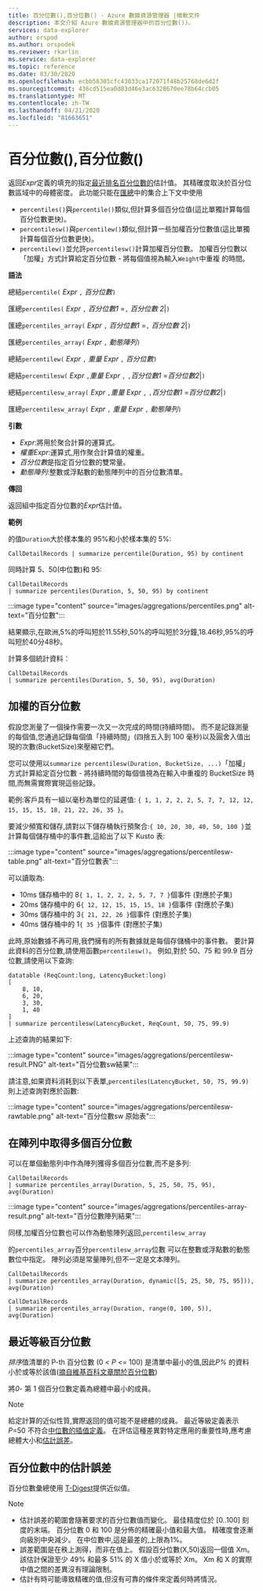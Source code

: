 ```yaml
---
title: 百分位數(),百分位數() - Azure 數據資源管理器 |微軟文件
description: 本文介紹 Azure 數據資源管理器中的百分位數())。
services: data-explorer
author: orspod
ms.author: orspodek
ms.reviewer: rkarlin
ms.service: data-explorer
ms.topic: reference
ms.date: 03/30/2020
ms.openlocfilehash: ecbb56305cfc43033ca172071f48b25768de6d2f
ms.sourcegitcommit: 436cd515ea0d83d46e3ac6328670ee78b64ccb05
ms.translationtype: MT
ms.contentlocale: zh-TW
ms.lasthandoff: 04/21/2020
ms.locfileid: "81663651"
---
```

# <a name="percentile-percentiles"></a>百分位數(),百分位數()

返回*Expr*定義的填充的指定[最近排名百分位數的](#nearest-rank-percentile)估計值。 其精確度取決於百分位數區域中的母體密度。 此功能只能在[匯總](summarizeoperator.md)中的集合上下文中使用

* `percentiles()`與`percentile()`類似,但計算多個百分位值(這比單獨計算每個百分位數更快)。
* `percentilesw()`與`percentilew()`類似,但計算一些加權百分位數值(這比單獨計算每個百分位數更快)。
* `percentilew()`並允許`percentilesw()`計算加權百分位數。 加權百分位數以「加權」方式計算給定百分位數 - 將每個值視為輸入`Weight`中重複 的時間。

**語法**

總結`percentile(` *Expr* `,` *百分位數*`)`

匯總`percentiles(` *Expr* `,` *百分位數1* =`,` *百分位數 2*|`)`

匯總`percentiles_array(` *Expr* `,` *百分位數1* =`,` *百分位數 2*|`)`

匯總`percentiles_array(` *Expr* `,` *動態陣列*`)`

總結`percentilew(` *Expr* `,` *重量 Expr* `,` *百分位數*`)`

總結`percentilesw(` *Expr* `,`*重量 Expr* `,` `,`*百分位數1* =*百分位數2*|`)`

總結`percentilesw_array(` *Expr* `,`*重量 Expr* `,` `,`*百分位數1* =*百分位數2*|`)`

匯總`percentilesw_array(` *Expr* `,` *重量 Expr* `,` *動態陣列*`)`

**引數**

* *Expr*:將用於聚合計算的運算式。
* *權重Expr*:運算式,用作聚合計算值的權重。
* *百分位數*是指定百分位數的雙常量。
* *動態陣列*:整數或浮點數的動態陣列中的百分位數清單。

**傳回**

返回組中指定百分位數的*Expr*估計值。 

**範例**

的值`Duration`大於樣本集的 95%和小於樣本集的 5%:

```kusto
CallDetailRecords | summarize percentile(Duration, 95) by continent
```

同時計算 5、50(中位數)和 95:

```kusto
CallDetailRecords 
| summarize percentiles(Duration, 5, 50, 95) by continent
```

:::image type="content" source="images/aggregations/percentiles.png" alt-text="百分位數":::

結果顯示,在歐洲,5%的呼叫短於11.55秒,50%的呼叫短於3分鐘,18.46秒,95%的呼叫短於40分48秒。

計算多個統計資料︰

```kusto
CallDetailRecords 
| summarize percentiles(Duration, 5, 50, 95), avg(Duration)
```

## <a name="weighted-percentiles"></a>加權的百分位數

假設您測量了一個操作需要一次又一次完成的時間(持續時間)。 而不是記錄測量的每個值,您通過記錄每個值「持續時間」(四捨五入到 100 毫秒)以及圓舍入值出現的次數(BucketSize)來壓縮它們。

您可以使用以`summarize percentilesw(Duration, BucketSize, ...)`「加權」方式計算給定百分位數 - 將持續時間的每個值視為在輸入中重複的 BucketSize 時間,而無需實際實現這些記錄。

範例:客戶具有一組以毫秒為單位的延遲值: `{ 1, 1, 2, 2, 2, 5, 7, 7, 12, 12, 15, 15, 15, 18, 21, 22, 26, 35 }`。

要減少頻寬和儲存,請對以下儲存桶執行預聚合:`{ 10, 20, 30, 40, 50, 100 }`並計算每個儲存桶中的事件數,這給出了以下 Kusto 表:

:::image type="content" source="images/aggregations/percentilesw-table.png" alt-text="百分位數表":::

可以讀取為:
 * 10ms 儲存桶中的 8`{ 1, 1, 2, 2, 2, 5, 7, 7 }`個事件 (對應於子集)
 * 20ms 儲存桶中的 6`{ 12, 12, 15, 15, 15, 18 }`個事件 (對應於子集)
 * 30ms 儲存桶中的 3`{ 21, 22, 26 }`個事件 (對應於子集)
 * 40ms 儲存桶中的 1`{ 35 }`個事件 (對應於子集)

此時,原始數據不再可用,我們擁有的所有數據就是每個存儲桶中的事件數。 要計算此資料的百分位數,請使用函數`percentilesw()`。 例如,對於 50、75 和 99.9 百分位數,請使用以下查詢: 

```kusto
datatable (ReqCount:long, LatencyBucket:long) 
[ 
    8, 10, 
    6, 20, 
    3, 30, 
    1, 40 
]
| summarize percentilesw(LatencyBucket, ReqCount, 50, 75, 99.9) 
```

上述查詢的結果如下:

:::image type="content" source="images/aggregations/percentilesw-result.PNG" alt-text="百分位數sw結果":::

請注意,如果資料消耗到以下表單,`percentiles(LatencyBucket, 50, 75, 99.9)`則上述查詢對應於函數:

:::image type="content" source="images/aggregations/percentilesw-rawtable.png" alt-text="百分位數sw 原始表":::

## <a name="getting-multiple-percentiles-in-an-array"></a>在陣列中取得多個百分位數

可以在單個動態列中作為陣列獲得多個百分位數,而不是多列: 

```kusto
CallDetailRecords 
| summarize percentiles_array(Duration, 5, 25, 50, 75, 95), avg(Duration)
```

:::image type="content" source="images/aggregations/percentiles-array-result.png" alt-text="百分位數陣列結果":::

同樣,加權百分位數也可以作為動態陣列返回,`percentilesw_array`

的`percentiles_array`百分`percentilesw_array`位數 可以在整數或浮點數的動態數位中指定。 陣列必須是常量陣列,但不一定是文本陣列。

```kusto
CallDetailRecords 
| summarize percentiles_array(Duration, dynamic([5, 25, 50, 75, 95])), avg(Duration)
```

```kusto
CallDetailRecords 
| summarize percentiles_array(Duration, range(0, 100, 5)), avg(Duration)
```

## <a name="nearest-rank-percentile"></a>最近等級百分位數
*排序*值清單的 P-th 百分位數 (0 < *P* <= 100) 是清單中最小的值,因此*P%* 的資料小於或等於該值([摘自維基百科文章關於百分位數](https://en.wikipedia.org/wiki/Percentile#The_Nearest_Rank_method))

將*0*- 第 1 個百分位數定義為總體中最小的成員。

>[!NOTE]
> 給定計算的近似性質,實際返回的值可能不是總體的成員。
> 最近等級定義表示*P*=50 不符合[中位數的插值定義](https://en.wikipedia.org/wiki/Median)。 在評估這種差異對特定應用的重要性時,應考慮總體大小和[估計誤差](#estimation-error-in-percentiles)。

## <a name="estimation-error-in-percentiles"></a>百分位數中的估計誤差

百分位數彙總使用 [T-Digest](https://github.com/tdunning/t-digest/blob/master/docs/t-digest-paper/histo.pdf)提供近似值。 

>[!NOTE]
> * 估計誤差的範圍會隨著要求的百分位數值而變化。 最佳精度位於 [0..100] 刻度的末端。 百分位數 0 和 100 是分佈的精確最小值和最大值。 精確度會逐漸向級別中央減少。 在中位數中,這是最差的,上限為1%。 
> * 誤差範圍是在秩上測得，而非在值上。 假設百分位數(X,50)返回一個值 Xm。 該估計保證至少 49% 和最多 51% 的 X 值小於或等於 Xm。 Xm 和 X 的實際中值之間的差異沒有理論限制。
> * 估計有時可能導致精確的值,但沒有可靠的條件來定義何時將情況。
